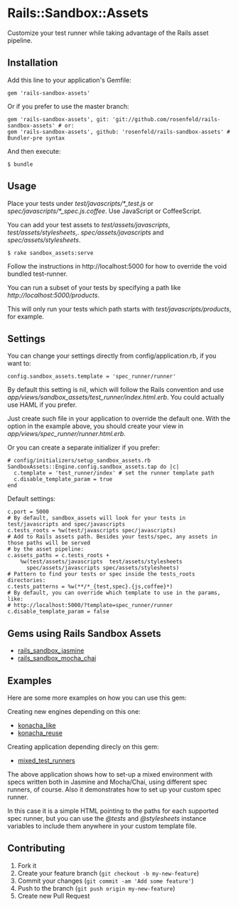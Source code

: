 # Rails::Sandbox::Assets

Customize your test runner while taking advantage of the Rails asset pipeline.

## Installation

Add this line to your application's Gemfile:

    gem 'rails-sandbox-assets'

Or if you prefer to use the master branch:

    gem 'rails-sandbox-assets', git: 'git://github.com/rosenfeld/rails-sandbox-assets' # or:
    gem 'rails-sandbox-assets', github: 'rosenfeld/rails-sandbox-assets' # Bundler-pre syntax

And then execute:

    $ bundle

## Usage

Place your tests under _test/javascripts/\*\_test.js_ or _spec/javascripts/\*\_spec.js.coffee_.
Use JavaScript or CoffeeScript.

You can add your test assets to _test/assets/javascripts_, _test/assets/stylesheets_,.
_spec/assets/javascripts_ and _spec/assets/stylesheets_.

    $ rake sandbox_assets:serve

Follow the instructions in http://localhost:5000 for how to override the void bundled test-runner.

You can run a subset of your tests by specifying a path like _http://localhost:5000/products_.

This will only run your tests which path starts with _test/javascripts/products_, for example.

## Settings

You can change your settings directly from config/application.rb, if you want to:

    config.sandbox_assets.template = 'spec_runner/runner'

By default this setting is nil, which will follow the Rails convention and use
_app/views/sandbox_assets/test_runner/index.html.erb_. You could actually use HAML if you prefer.

Just create such file in your application to override the default one. With the option in the
example above, you should create your view in _app/views/spec_runner/runner.html.erb_.

Or you can create a separate initializer if you prefer:

    # config/initializers/setup_sandbox_assets.rb
    SandboxAssets::Engine.config.sandbox_assets.tap do |c|
      c.template = 'test_runner/index' # set the runner template path
      c.disable_template_param = true
    end

Default settings:

    c.port = 5000
    # By default, sandbox_assets will look for your tests in test/javascripts and spec/javascripts
    c.tests_roots = %w(test/javascripts spec/javascripts)
    # Add to Rails assets path. Besides your tests/spec, any assets in those paths will be served
    # by the asset pipeline:
    c.assets_paths = c.tests_roots +
        %w(test/assets/javascripts  test/assets/stylesheets
          spec/assets/javascripts spec/assets/stylesheets)
    # Pattern to find your tests or spec inside the tests_roots directories:
    c.tests_patterns = %w(**/*_{test,spec}.{js,coffee}*)
    # By default, you can override which template to use in the params, like:
    # http://localhost:5000/?template=spec_runner/runner
    c.disable_template_param = false

## Gems using Rails Sandbox Assets

- [rails\_sandbox\_jasmine](http://github.com/rosenfeld/rails_sandbox_jasmine)
- [rails\_sandbox\_mocha\_chai](http://github.com/rosenfeld/rails_sandbox_mocha_chai)

## Examples

Here are some more examples on how you can use this gem:

Creating new engines depending on this one:

- [konacha\_like](https://github.com/rosenfeld/konacha_like)
- [konacha\_reuse](https://github.com/rosenfeld/konacha_reuse)

Creating application depending direcly on this gem:

- [mixed\_test\_runners](https://github.com/rosenfeld/mixed_test_runners)

The above application shows how to set-up a mixed environment with specs written both in Jasmine and
Mocha/Chai, using different spec runners, of course. Also it demonstrates how to set up your custom
spec runner.

In this case it is a simple HTML pointing to the paths for each supported spec runner, but you can use
the _@tests_ and _@stylesheets_ instance variables to include them anywhere in your custom template file.

## Contributing

1. Fork it
2. Create your feature branch (`git checkout -b my-new-feature`)
3. Commit your changes (`git commit -am 'Add some feature'`)
4. Push to the branch (`git push origin my-new-feature`)
5. Create new Pull Request
